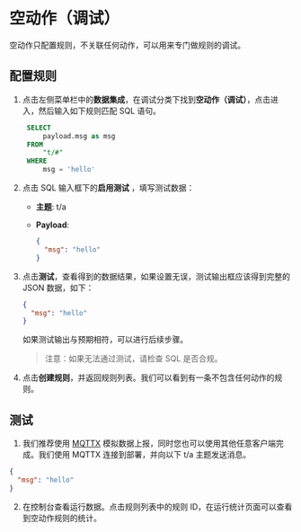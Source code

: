 # 空动作（调试）


空动作只配置规则，不关联任何动作，可以用来专门做规则的调试。

## 配置规则

1. 点击左侧菜单栏中的**数据集成**，在调试分类下找到**空动作（调试）**，点击进入，然后输入如下规则匹配 SQL 语句。

   ```sql
    SELECT
        payload.msg as msg
    FROM
        "t/#"
    WHERE
        msg = 'hello'
   ```
   

2. 点击 SQL 输入框下的**启用测试** ，填写测试数据：

   - **主题**: t/a

   - **Payload**:

     ```json
     {
       "msg": "hello"
     }
     ```

3. 点击**测试**，查看得到的数据结果，如果设置无误，测试输出框应该得到完整的 JSON 数据，如下：

   ```json
   {
     "msg": "hello"
   }
   ```

   如果测试输出与预期相符，可以进行后续步骤。

   > 注意：如果无法通过测试，请检查 SQL 是否合规。

4. 点击**创建规则**，并返回规则列表。我们可以看到有一条不包含任何动作的规则。


## 测试

1. 我们推荐使用 [MQTTX](https://mqttx.app/) 模拟数据上报，同时您也可以使用其他任意客户端完成。我们使用 MQTTX 连接到部署，并向以下 t/a 主题发送消息。

```json
{
  "msg": "hello"
}
```


2. 在控制台查看运行数据。点击规则列表中的规则 ID，在运行统计页面可以查看到空动作规则的统计。
